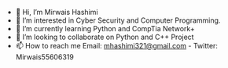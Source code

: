 - 👋 Hi, I’m Mirwais Hashimi
- 👀 I’m interested in Cyber Security and Computer Programming.
- 🌱 I’m currently learning Python and CompTia Network+
- 💞️ I’m looking to collaborate on Python and C++ Project
- 📫 How to reach me Email: mhashimi321@gmail.com - Twitter: Mirwais55606319

<!---
mh-bolt/mh-bolt is a ✨ special ✨ repository because its `README.md` (this file) appears on your GitHub profile.
You can click the Preview link to take a look at your changes.
--->
